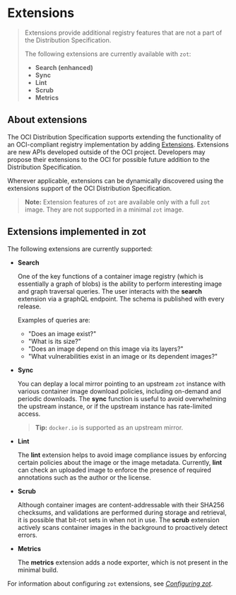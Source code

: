 # Extensions

> Extensions provide additional registry features that are not a part of the Distribution Specification.
>
>The following extensions are currently available with `zot`:
>
> -   **Search (enhanced)**
> -   **Sync**
> -   **Lint**
> -   **Scrub**
> -  **Metrics**

## About extensions

The OCI Distribution Specification supports extending the functionality of an OCI-compliant registry implementation by adding [Extensions](https://github.com/opencontainers/distribution-spec/tree/main/extensions). Extensions are new APIs developed outside of the OCI project. Developers may propose their extensions to the OCI for possible future addition to the Distribution Specification.

Wherever applicable, extensions can be dynamically discovered using the extensions support of the OCI Distribution Specification. 

> **Note:**
> Extension features of `zot` are available only with a full `zot` image. They are not supported in a minimal `zot` image.

## Extensions implemented in zot

The following extensions are currently supported:

<a name="search"></a>

- **Search**

   One of the key functions of a container image registry (which is essentially a graph of blobs) is the ability to perform interesting image and graph traversal queries. The user interacts with the **search** extension via a graphQL endpoint. The schema is published with every release.

   Examples of queries are:

   -   "Does an image exist?"
   -   "What is its size?"
   -   "Does an image depend on this image via its layers?"
   -   "What vulnerabilities exist in an image or its dependent images?"

<a name="sync"></a>

- **Sync**

   You can deplay a local mirror pointing to an upstream `zot` instance with various container image download policies, including on-demand and periodic downloads. The **sync** function is useful to avoid overwhelming the upstream instance, or if the upstream instance has rate-limited access.

   > **Tip:**
   > `docker.io` is supported as an upstream mirror.

<a name="lint"></a>

- **Lint**

   The **lint** extension helps to avoid image compliance issues by enforcing certain policies about the image or the image metadata. Currently, **lint** can check an uploaded image to enforce the presence of required annotations such as the author or the license.

<a name="scrub"></a>

- **Scrub**

   Although container images are content-addressable with their SHA256 checksums, and validations are performed during storage and retrieval, it is possible that bit-rot sets in when not in use. The **scrub** extension actively scans container images in the background to proactively detect errors.

<a name="metrics"></a>

- **Metrics**
  
   The **metrics** extension adds a node exporter, which is not present in the minimal build.

For information about configuring `zot` extensions, see [*Configuring zot*](../admin-guide/admin-configuration.md).
